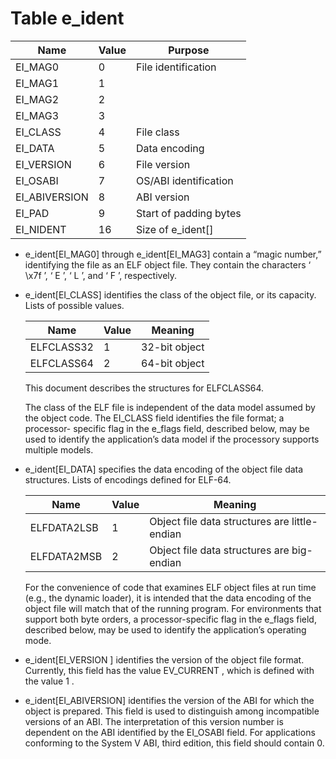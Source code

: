 # Table e_ident

|  Name         | Value | Purpose                 |
|---------------|-------|-------------------------|
| EI_MAG0       |   0   | File identification     |
| EI_MAG1       |   1   |                         |
| EI_MAG2       |   2   |                         |
| EI_MAG3       |   3   |                         |
| EI_CLASS      |   4   | File class              |
| EI_DATA       |   5   | Data encoding           |
| EI_VERSION    |   6   | File version            |
| EI_OSABI      |   7   | OS/ABI identification   |
| EI_ABIVERSION |   8   | ABI version             |
| EI_PAD        |   9   | Start of padding bytes  |
| EI_NIDENT     |  16   | Size of e_ident[]       |

- e_ident[EI_MAG0] through e_ident[EI_MAG3] contain a “magic number,”
identifying the file as an ELF object file. They contain the characters ‘ \x7f ’,
‘ E ’, ‘ L ’, and ‘ F ’, respectively.
- e_ident[EI_CLASS] identifies the class of the object file, or its capacity.
Lists of possible values.

    |  Name         | Value | Meaning       |
    |---------------|-------|---------------|
    | ELFCLASS32    |   1   | 32-bit object |
    | ELFCLASS64    |   2   | 64-bit object |

    This document describes the structures for ELFCLASS64.

    The class of the ELF file is independent of the data model assumed by the
    object code. The EI_CLASS field identifies the file format; a processor-
    specific flag in the e_flags field, described below, may be used to identify
    the application’s data model if the processory supports multiple models.
- e_ident[EI_DATA] specifies the data encoding of the object file data
structures. Lists of encodings defined for ELF-64.

    |  Name         | Value | Meaning                                       |
    |---------------|-------|-----------------------------------------------|
    | ELFDATA2LSB   |   1   | Object file data structures are little-endian |
    | ELFDATA2MSB   |   2   | Object file data structures are big-endian   |

    For the convenience of code that examines ELF object files at run time
    (e.g., the dynamic loader), it is intended that the data encoding of the
    object file will match that of the running program. For environments that
    support both byte orders, a processor-specific flag in the e_flags field,
    described below, may be used to identify the application’s operating mode.
- e_ident[EI_VERSION ] identifies the version of the object file format.
Currently, this field has the value EV_CURRENT , which is defined with the
value 1 .
- e_ident[EI_ABIVERSION] identifies the version of the ABI for which the object
is prepared. This field is used to distinguish among incompatible versions
of an ABI. The interpretation of this version number is dependent on the
ABI identified by the EI_OSABI field.
For applications conforming to the System V ABI, third edition, this field
should contain 0.
